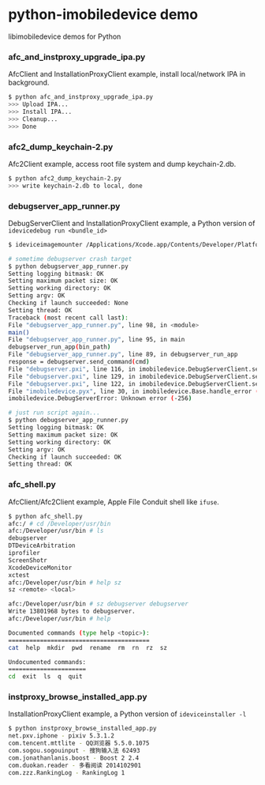 python-imobiledevice demo
=========================

libimobiledevice demos for Python

### afc_and_instproxy_upgrade_ipa.py
AfcClient and InstallationProxyClient example, install local/network IPA in background.

~~~sh
$ python afc_and_instproxy_upgrade_ipa.py
>>> Upload IPA...
>>> Install IPA...
>>> Cleanup...
>>> Done
~~~

### afc2_dump_keychain-2.py
Afc2Client example, access root file system and dump keychain-2.db.

~~~sh
$ python afc2_dump_keychain-2.py
>>> write keychain-2.db to local, done
~~~

### debugserver_app_runner.py
DebugServerClient and InstallationProxyClient example, a Python version of `idevicedebug run <bundle_id>`

~~~sh
$ ideviceimagemounter /Applications/Xcode.app/Contents/Developer/Platforms/iPhoneOS.platform/DeviceSupport/8.0/DeveloperDiskImage.dmg{,.signature}

# sometime debugserver crash target
$ python debugserver_app_runner.py
Setting logging bitmask: OK
Setting maximum packet size: OK
Setting working directory: OK
Setting argv: OK
Checking if launch succeeded: None
Setting thread: OK
Traceback (most recent call last):
File "debugserver_app_runner.py", line 98, in <module>
main()
File "debugserver_app_runner.py", line 95, in main
debugserver_run_app(bin_path)
File "debugserver_app_runner.py", line 89, in debugserver_run_app
response = debugserver.send_command(cmd)
File "debugserver.pxi", line 116, in imobiledevice.DebugServerClient.send_command (imobiledevice.c:44176)
File "debugserver.pxi", line 129, in imobiledevice.DebugServerClient.send_command (imobiledevice.c:44051)
File "debugserver.pxi", line 122, in imobiledevice.DebugServerClient.send_command (imobiledevice.c:43964)
File "imobiledevice.pyx", line 30, in imobiledevice.Base.handle_error (imobiledevice.c:4814)
imobiledevice.DebugServerError: Unknown error (-256)

# just run script again...
$ python debugserver_app_runner.py
Setting logging bitmask: OK
Setting maximum packet size: OK
Setting working directory: OK
Setting argv: OK
Checking if launch succeeded: OK
Setting thread: OK
~~~

### afc_shell.py
AfcClient/Afc2Client example, Apple File Conduit shell like `ifuse`.

~~~sh
$ python afc_shell.py
afc:/ # cd /Developer/usr/bin
afc:/Developer/usr/bin # ls
debugserver
DTDeviceArbitration
iprofiler
ScreenShotr
XcodeDeviceMonitor
xctest
afc:/Developer/usr/bin # help sz
sz <remote> <local>

afc:/Developer/usr/bin # sz debugserver debugserver
Write 13801968 bytes to debugserver.
afc:/Developer/usr/bin # help

Documented commands (type help <topic>):
========================================
cat  help  mkdir  pwd  rename  rm  rn  rz  sz

Undocumented commands:
======================
cd  exit  ls  q  quit
~~~

### instproxy_browse_installed_app.py
InstallationProxyClient example, a Python version of `ideviceinstaller -l`

~~~sh
$ python instproxy_browse_installed_app.py
net.pxv.iphone - pixiv 5.3.1.2
com.tencent.mttlite - QQ浏览器 5.5.0.1075
com.sogou.sogouinput - 搜狗输入法 62493
com.jonathanlanis.boost - Boost 2 2.4
com.duokan.reader - 多看阅读 2014102901
com.zzz.RankingLog - RankingLog 1
~~~
